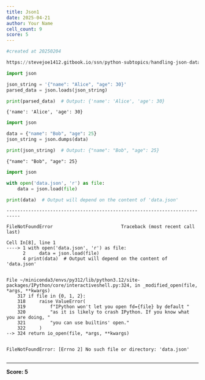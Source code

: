 ```yaml
---
title: Json1
date: 2025-04-21
author: Your Name
cell_count: 9
score: 5
---
```


```python
#created at 20250204
```


```python
https://stevejoe1412.gitbook.io/ssn/python-subtopics/handling-json-data
```


```python
import json
```


```python
json_string = '{"name": "Alice", "age": 30}'
parsed_data = json.loads(json_string)

print(parsed_data)  # Output: {'name': 'Alice', 'age': 30}
```

    {'name': 'Alice', 'age': 30}



```python
import json
```


```python
data = {"name": "Bob", "age": 25}
json_string = json.dumps(data)

print(json_string)  # Output: {"name": "Bob", "age": 25}
```

    {"name": "Bob", "age": 25}



```python
import json
```


```python
with open('data.json', 'r') as file:
    data = json.load(file)

print(data)  # Output will depend on the content of 'data.json'
```


    ---------------------------------------------------------------------------

    FileNotFoundError                         Traceback (most recent call last)

    Cell In[8], line 1
    ----> 1 with open('data.json', 'r') as file:
          2     data = json.load(file)
          4 print(data)  # Output will depend on the content of 'data.json'


    File ~/miniconda3/envs/py312/lib/python3.12/site-packages/IPython/core/interactiveshell.py:324, in _modified_open(file, *args, **kwargs)
        317 if file in {0, 1, 2}:
        318     raise ValueError(
        319         f"IPython won't let you open fd={file} by default "
        320         "as it is likely to crash IPython. If you know what you are doing, "
        321         "you can use builtins' open."
        322     )
    --> 324 return io_open(file, *args, **kwargs)


    FileNotFoundError: [Errno 2] No such file or directory: 'data.json'



```python

```


---
**Score: 5**